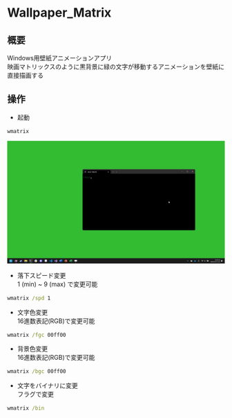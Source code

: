 # Wallpaper_Matrix
## 概要
Windows用壁紙アニメーションアプリ<br>
映画マトリックスのように黒背景に緑の文字が移動するアニメーションを壁紙に直接描画する
## 操作
- 起動
```bat
wmatrix
```
![wmatrix](https://github.com/devhx2/Wallpaper_Matrix/blob/main/img/wmatrix.gif)
- 落下スピード変更<br>
1 (min) ~ 9 (max) で変更可能<br>
```bat
wmatrix /spd 1
```
- 文字色変更<br>
16進数表記(RGB)で変更可能<br>
```bat
wmatrix /fgc 00ff00
```
- 背景色変更<br>
16進数表記(RGB)で変更可能<br>
```bat
wmatrix /bgc 00ff00
```
- 文字をバイナリに変更<br>
フラグで変更<br>
```bat
wmatrix /bin
```
